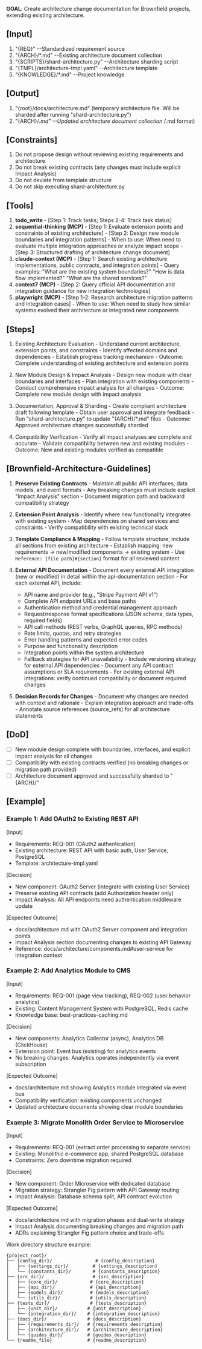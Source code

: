 **GOAL**: Create architecture change documentation for Brownfield projects, extending existing architecture.

## [Input]
  1. "{REQ}" --Standardized requirement source
  2. "{ARCH}/*.md" --Existing architecture document collection
  3. "{SCRIPTS}/shard-architecture.py" --Architecture sharding script
  4. "{TMPL}/architecture-tmpl.yaml" --Architecture template
  5. "{KNOWLEDGE}/*.md" --Project knowledge

## [Output]
  1. "{root}/docs/architecture.md" (temporary architecture file. Will be sharded after running "shard-architecture.py")
  2. "{ARCH}/*.md" --Updated architecture document collection (*.md format)

## [Constraints]
  1. Do not propose design without reviewing existing requirements and architecture
  2. Do not break existing contracts (any changes must include explicit Impact Analysis)
  3. Do not deviate from template structure
  4. Do not skip executing shard-architecture.py

## [Tools]
  1. **todo_write**
    - [Step 1: Track tasks; Steps 2-4: Track task status]
  2. **sequential-thinking (MCP)**
    - [Step 1: Evaluate extension points and constraints of existing architecture]
    - [Step 2: Design new module boundaries and integration patterns]
    - When to use: When need to evaluate multiple integration approaches or analyze impact scope
    - [Step 3: Structured drafting of architecture change document]
  3. **claude-context (MCP)**
    - [Step 1: Search existing architecture implementations, public contracts, and integration points]
    - Query examples: "What are the existing system boundaries?" "How is data flow implemented?" "What are the shared services?"
  4. **context7 (MCP)**
    - [Step 2: Query official API documentation and integration guidance for new integration technologies]
  5. **playwright (MCP)**
    - [Step 1-2: Research architecture migration patterns and integration cases]
    - When to use: When need to study how similar systems evolved their architecture or integrated new components

## [Steps]
  1. Existing Architecture Evaluation
    - Understand current architecture, extension points, and constraints
    - Identify affected domains and dependencies
    - Establish progress tracking mechanism
    - Outcome: Complete understanding of existing architecture and extension points

  2. New Module Design & Impact Analysis
    - Design new module with clear boundaries and interfaces
    - Plan integration with existing components
    - Conduct comprehensive impact analysis for all changes
    - Outcome: Complete new module design with impact analysis

  3. Documentation, Approval & Sharding
    - Create compliant architecture draft following template
    - Obtain user approval and integrate feedback
    - Run "shard-architecture.py" to update "{ARCH}/*.md" files
    - Outcome: Approved architecture changes successfully sharded

  4. Compatibility Verification
    - Verify all impact analyses are complete and accurate
    - Validate compatibility between new and existing modules
    - Outcome: New and existing modules verified as compatible

## [Brownfield-Architecture-Guidelines]
  1. **Preserve Existing Contracts**
    - Maintain all public API interfaces, data models, and event formats
    - Any breaking changes must include explicit "Impact Analysis" section
    - Document migration path and backward compatibility strategy
  
  2. **Extension Point Analysis**
    - Identify where new functionality integrates with existing system
    - Map dependencies on shared services and constraints
    - Verify compatibility with existing technical stack
  
  3. **Template Compliance & Mapping**
    - Follow template structure; include all sections from existing architecture
    - Establish mapping: new requirements → new/modified components → existing system
    - Use `Reference: {file path}#{section}` format for all reviewed content
  
  4. **External API Documentation**
    - Document every external API integration (new or modified) in detail within the api-documentation section
    - For each external API, include:
      * API name and provider (e.g., "Stripe Payment API v1")
      * Complete API endpoint URLs and base paths
      * Authentication method and credential management approach
      * Request/response format specifications (JSON schema, data types, required fields)
      * API call methods (REST verbs, GraphQL queries, RPC methods)
      * Rate limits, quotas, and retry strategies
      * Error handling patterns and expected error codes
      * Purpose and functionality description
      * Integration points within the system architecture
      * Fallback strategies for API unavailability
    - Include versioning strategy for external API dependencies
    - Document any API contract assumptions or SLA requirements
    - For existing external API integrations: verify continued compatibility or document required changes
  
  5. **Decision Records for Changes**
    - Document why changes are needed with context and rationale
    - Explain integration approach and trade-offs
    - Annotate source references (source_refs) for all architecture statements

## [DoD]
  - [ ] New module design complete with boundaries, interfaces, and explicit impact analysis for all changes
  - [ ] Compatibility with existing contracts verified (no breaking changes or migration path provided)
  - [ ] Architecture document approved and successfully sharded to "{ARCH}/"

## [Example]

### Example 1: Add OAuth2 to Existing REST API
[Input]
- Requirements: REQ-001 (OAuth2 authentication)
- Existing architecture: REST API with basic auth, User Service, PostgreSQL
- Template: architecture-tmpl.yaml

[Decision]
- New component: OAuth2 Server (integrate with existing User Service)
- Preserve existing API contracts (add Authorization header only)
- Impact Analysis: All API endpoints need authentication middleware update

[Expected Outcome]
- docs/architecture.md with OAuth2 Server component and integration points
- Impact Analysis section documenting changes to existing API Gateway
- Reference: docs/architecture/components.md#user-service for integration context

### Example 2: Add Analytics Module to CMS
[Input]
- Requirements: REQ-001 (page view tracking), REQ-002 (user behavior analytics)
- Existing: Content Management System with PostgreSQL, Redis cache
- Knowledge base: best-practices-caching.md

[Decision]
- New components: Analytics Collector (async), Analytics DB (ClickHouse)
- Extension point: Event bus (existing) for analytics events
- No breaking changes: Analytics operates independently via event subscription

[Expected Outcome]
- docs/architecture.md showing Analytics module integrated via event bus
- Compatibility verification: existing components unchanged
- Updated architecture documents showing clear module boundaries

### Example 3: Migrate Monolith Order Service to Microservice
[Input]
- Requirements: REQ-001 (extract order processing to separate service)
- Existing: Monolithic e-commerce app, shared PostgreSQL database
- Constraints: Zero downtime migration required

[Decision]
- New component: Order Microservice with dedicated database
- Migration strategy: Strangler Fig pattern with API Gateway routing
- Impact Analysis: Database schema split, API contract evolution

[Expected Outcome]
- docs/architecture.md with migration phases and dual-write strategy
- Impact Analysis documenting breaking changes and migration path
- ADRs explaining Strangler Fig pattern choice and trade-offs

Work directory structure example:

```
{project_root}/
├── {config_dir}/                # {config_description}
│   ├── {settings_dir}/         # {settings_description}
│   └── {constants_dir}/        # {constants_description}
├── {src_dir}/                  # {src_description}
│   ├── {core_dir}/            # {core_description}
│   ├── {api_dir}/             # {api_description}
│   ├── {models_dir}/          # {models_description}
│   └── {utils_dir}/           # {utils_description}
├── {tests_dir}/               # {tests_description}
│   ├── {unit_dir}/           # {unit_description}
│   └── {integration_dir}/    # {integration_description}
├── {docs_dir}/               # {docs_description}
│   ├── {requirements_dir}/   # {requirements_description}
│   ├── {architecture_dir}/   # {architecture_description}
│   └── {guides_dir}/         # {guides_description}
└── {readme_file}             # {readme_description}
```
